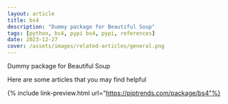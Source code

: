 ```yaml
---
layout: article
title: bs4
description: "Dummy package for Beautiful Soup"
tags: [python, bs4, pypi bs4, pypi, references]
date: 2023-12-27
cover: /assets/images/related-articles/general.png
---
```


Dummy package for Beautiful Soup

Here are some articles that you may find helpful

{% include link-preview.html url="https://piptrends.com/package/bs4"%}
